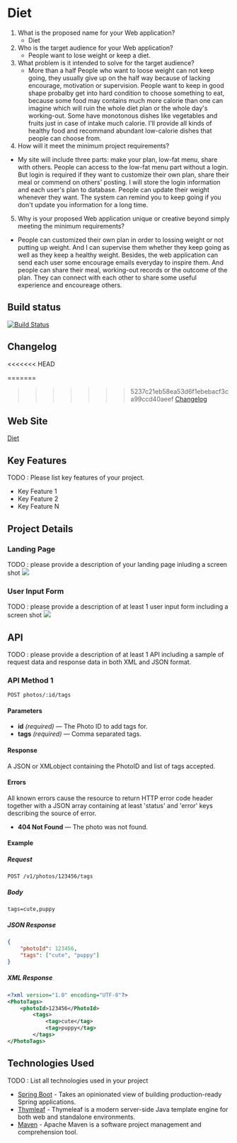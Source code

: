 # Diet
1. What is the proposed name for your Web application?
   - Diet
2. Who is the target audience for your Web application?
   - People want to lose weight or keep a diet. 
3. What problem is it intended to solve for the target audience?
   - More than a half People who want to loose weight can not keep going, 
     they usually give up on the half way because of lacking encourage, motivation or supervision. 
     People want to keep in good shape probalby get into hard condition to choose something to eat,
     because some food may contains much more calorie than one can imagine which will ruin the whole 
     diet plan or the whole day's working-out. Some have monotonous dishes like vegetables and fruits 
     just in case of intake much calorie. I'll provide all kinds of healthy food and recommand abundant
     low-calorie dishes that people can choose from.
4. How will it meet the minimum project requirements?
  - My site will include three parts: make your plan, low-fat menu, share with others.
    People can access to the low-fat menu part without a login. But login is required if they want to 
    customize their own plan, share their meal or commend on others' posting. I will store the login 
    information and each user's plan to database. People can update their weight whenever they want. 
    The system can remind you to keep going if you don't update you information for a long time.
5. Why is your proposed Web application unique or creative beyond simply meeting the minimum requirements?
  - People can customized their own plan in order to lossing weight or not putting up weight. 
    And I can supervise them whether they keep going as well as they keep a healthy weight. 
    Besides, the web application can send each user some encourage emails everyday to inspire them.
    And people can share their meal, working-out records or the outcome of the plan. 
    They can connect with each other to share some useful experience and encoureage others.


## Build status
[![Build Status](https://travis-ci.org/infsci2560sp17/full-stack-web-ninazhang935.svg?branch=master)](https://travis-ci.org/infsci2560sp17/full-stack-web-ninazhang935)

## Changelog
<<<<<<< HEAD
 
=======

>>>>>>> 5237c21eb58ea53d6f1ebebacf3ca99ccd40aeef
[Changelog](CHANGELOG.md) 

## Web Site

[Diet](https://vast-lowlands-52494.herokuapp.com/)


## Key Features

TODO : Please list key features of your project.

* Key Feature 1
* Key Feature 2
* Key Feature N

## Project Details

### Landing Page

TODO : please provide a description of your landing page inluding a screen shot ![](https://.../image.JPG)

### User Input Form

TODO : please provide a description of at least 1 user input form including a screen shot ![](https://.../image.jpg)

## API

TODO : please provide a description of at least 1 API including a sample of request data and response data in both XML and JSON format.

### API Method 1

    POST photos/:id/tags

#### Parameters

- **id** _(required)_ — The Photo ID to add tags for.
- **tags** _(required)_ — Comma separated tags.

#### Response

A JSON or XMLobject containing the PhotoID and list of tags accepted.

#### Errors

All known errors cause the resource to return HTTP error code header together with a JSON array containing at least 'status' and 'error' keys describing the source of error.

- **404 Not Found** — The photo was not found.

#### Example

##### Request

    POST /v1/photos/123456/tags

##### Body

    tags=cute,puppy


##### JSON Response

```json
{
    "photoId": 123456,
    "tags": ["cute", "puppy"]
}
```

##### XML Response

```xml
<?xml version="1.0" encoding="UTF-8"?>
<PhotoTags>
    <photoId>123456</PhotoId>
        <tags>
            <tag>cute</tag>
            <tag>puppy</tag>
        </tags>
</PhotoTags>
```

## Technologies Used

TODO : List all technologies used in your project

- [Spring Boot](https://projects.spring.io/spring-boot/) - Takes an opinionated view of building production-ready Spring applications.
- [Thymleaf](http://www.thymeleaf.org/) - Thymeleaf is a modern server-side Java template engine for both web and standalone environments.
- [Maven](https://maven.apache.org/) - Apache Maven is a software project management and comprehension tool.

